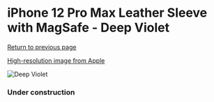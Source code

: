 # iPhone 12 Pro Max Leather Sleeve with MagSafe - Deep Violet

[Return to previous page](/iphone_12)

[High-resolution image from Apple](https://store.storeimages.cdn-apple.com/8756/as-images.apple.com/is/MK0D3?wid=4500&hei=4500&fmt=png)

<div style="width: 384px"><img src="/everypreview/MK0D3.png" alt="Deep Violet"></div>

### Under construction
